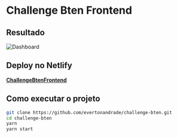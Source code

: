 # Challenge Bten Frontend

## Resultado
![Dashboard](https://i.ibb.co/gMzbBPT/bten.png)

## Deploy no Netlify
[**ChallengeBtenFrontend**](https://eloquent-brahmagupta-d58dbe.netlify.app/sign-in)

## Como executar o projeto

```sh
git clone https://github.com/evertonandrade/challenge-bten.git
cd challenge-bten
yarn
yarn start
```
